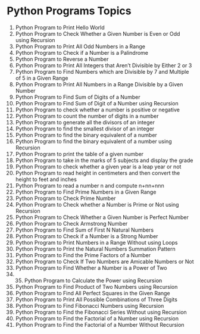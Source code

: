 # Python Programs Topics

1. Python Program to Print Hello World
2. Python Program to Check Whether a Given Number is Even or Odd using Recursion
3. Python Program to Print All Odd Numbers in a Range
4. Python Program to Check if a Number is a Palindrome
5. Python Program to Reverse a Number
6. Python Program to Print All Integers that Aren’t Divisible by Either 2 or 3
7. Python Program to Find Numbers which are Divisible by 7 and Multiple of 5 in a Given Range
8. Python Program to Print All Numbers in a Range Divisible by a Given Number
9. Python Program to Find Sum of Digits of a Number
10. Python Program to Find Sum of Digit of a Number using Recursion
11. Python Program to check whether a number is positive or negative
12. Python Program to count the number of digits in a number
13. Python Program to generate all the divisors of an integer
14. Python Program to find the smallest divisor of an integer
15. Python Program to find the binary equivalent of a number
16. Python Program to find the binary equivalent of a number using Recursion
17. Python Program to print the table of a given number
18. Python Program to take in the marks of 5 subjects and display the grade
19. Python Program to check whether a given year is a leap year or not
20. Python Program to read height in centimeters and then convert the height to feet and inches
21. Python Program to read a number n and compute n+nn+nnn
22. Python Program to Find Prime Numbers in a Given Range
23. Python Program to Check Prime Number
24. Python Program to Check whether a Number is Prime or Not using Recursion
25. Python Program to Check Whether a Given Number is Perfect Number
26. Python Program to Check Armstrong Number
27. Python Program to Find Sum of First N Natural Numbers
28. Python Program to Check if a Number is a Strong Number
29. Python Program to Print Numbers in a Range Without using Loops
30. Python Program to Print the Natural Numbers Summation Pattern
31. Python Program to Find the Prime Factors of a Number
32. Python Program to Check If Two Numbers are Amicable Numbers or Not
34. Python Program to Find Whether a Number is a Power of Two
35. 35. Python Program to Calculate the Power using Recursion
36. Python Program to Find Product of Two Numbers using Recursion
37. Python Program to Find All Perfect Squares in the Given Range
38. Python Program to Print All Possible Combinations of Three Digits
39. Python Program to Find Fibonacci Numbers using Recursion
40. Python Program to Find the Fibonacci Series Without using Recursion
41. Python Program to Find the Factorial of a Number using Recursion
42. Python Program to Find the Factorial of a Number Without Recursion
